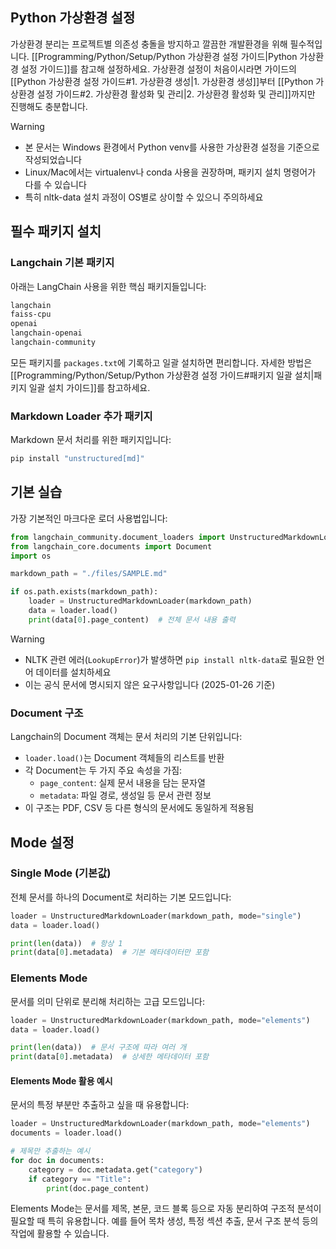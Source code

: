 ## Python 가상환경 설정
가상환경 분리는 프로젝트별 의존성 충돌을 방지하고 깔끔한 개발환경을 위해 필수적입니다. [[Programming/Python/Setup/Python 가상환경 설정 가이드|Python 가상환경 설정 가이드]]를 참고해 설정하세요. 가상환경 설정이 처음이시라면 가이드의 [[Python 가상환경 설정 가이드#1. 가상환경 생성|1. 가상환경 생성]]부터 [[Python 가상환경 설정 가이드#2. 가상환경 활성화 및 관리|2. 가상환경 활성화 및 관리]]까지만 진행해도 충분합니다.


> [!WARNING]
> - 본 문서는 Windows 환경에서 Python venv를 사용한 가상환경 설정을 기준으로 작성되었습니다
> - Linux/Mac에서는 virtualenv나 conda 사용을 권장하며, 패키지 설치 명령어가 다를 수 있습니다
> - 특히 nltk-data 설치 과정이 OS별로 상이할 수 있으니 주의하세요

## 필수 패키지 설치
### Langchain 기본 패키지 
아래는 LangChain 사용을 위한 핵심 패키지들입니다:
```txt
langchain        
faiss-cpu       
openai            
langchain-openai 
langchain-community 
```
모든 패키지를 `packages.txt`에 기록하고 일괄 설치하면 편리합니다. 자세한 방법은 [[Programming/Python/Setup/Python 가상환경 설정 가이드#패키지 일괄 설치|패키지 일괄 설치 가이드]]를 참고하세요.

### Markdown Loader 추가 패키지
Markdown 문서 처리를 위한 패키지입니다:
```bash
pip install "unstructured[md]"
```

## 기본 실습
가장 기본적인 마크다운 로더 사용법입니다:
```python
from langchain_community.document_loaders import UnstructuredMarkdownLoader  
from langchain_core.documents import Document
import os

markdown_path = "./files/SAMPLE.md"

if os.path.exists(markdown_path):
    loader = UnstructuredMarkdownLoader(markdown_path)
    data = loader.load()
    print(data[0].page_content)  # 전체 문서 내용 출력
```

> [!WARNING]
> - NLTK 관련 에러(`LookupError`)가 발생하면 `pip install nltk-data`로 필요한 언어 데이터를 설치하세요
> - 이는 공식 문서에 명시되지 않은 요구사항입니다 (2025-01-26 기준)

### Document 구조
Langchain의 Document 객체는 문서 처리의 기본 단위입니다:
- `loader.load()`는 Document 객체들의 리스트를 반환
- 각 Document는 두 가지 주요 속성을 가짐:
  - `page_content`: 실제 문서 내용을 담는 문자열
  - `metadata`: 파일 경로, 생성일 등 문서 관련 정보
- 이 구조는 PDF, CSV 등 다른 형식의 문서에도 동일하게 적용됨

## Mode 설정

### Single Mode (기본값)
전체 문서를 하나의 Document로 처리하는 기본 모드입니다:
```python
loader = UnstructuredMarkdownLoader(markdown_path, mode="single")
data = loader.load()

print(len(data))  # 항상 1
print(data[0].metadata)  # 기본 메타데이터만 포함
```

### Elements Mode
문서를 의미 단위로 분리해 처리하는 고급 모드입니다:
```python
loader = UnstructuredMarkdownLoader(markdown_path, mode="elements")
data = loader.load()

print(len(data))  # 문서 구조에 따라 여러 개
print(data[0].metadata)  # 상세한 메타데이터 포함
```

#### Elements Mode 활용 예시
문서의 특정 부분만 추출하고 싶을 때 유용합니다:
```python
loader = UnstructuredMarkdownLoader(markdown_path, mode="elements")
documents = loader.load()

# 제목만 추출하는 예시
for doc in documents:
    category = doc.metadata.get("category")
    if category == "Title":
        print(doc.page_content)
```

Elements Mode는 문서를 제목, 본문, 코드 블록 등으로 자동 분리하여 구조적 분석이 필요할 때 특히 유용합니다. 예를 들어 목차 생성, 특정 섹션 추출, 문서 구조 분석 등의 작업에 활용할 수 있습니다.